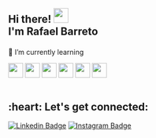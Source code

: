 <h2 align=left>

Hi there! <img src="https://user-images.githubusercontent.com/42378118/110234147-e3259600-7f4e-11eb-95be-0c4047144dea.gif" width="30"><br>
I'm Rafael Barreto 
  
</h2>

🌱 I’m currently learning

<div style="display: inline_block">
  <img align="center" alt="" height="30" width"40" src="https://cdn.jsdelivr.net/gh/devicons/devicon/icons/html5/html5-original.svg">
  <img align="center" alt="" height="30" width"40" src="https://cdn.jsdelivr.net/gh/devicons/devicon/icons/css3/css3-original.svg">
  <img align="center" alt="" height="30" width"40" src="https://cdn.jsdelivr.net/gh/devicons/devicon/icons/javascript/javascript-original.svg">
  <img align="center" alt="" height="30" width"40" src="https://cdn.jsdelivr.net/gh/devicons/devicon/icons/react/react-original.svg">
  <img align="center" alt="" height="30" width"40" src="https://cdn.jsdelivr.net/gh/devicons/devicon/icons/nodejs/nodejs-original.svg">
  <img align="center" alt="" height="30" width"40" src="https://cdn.jsdelivr.net/gh/devicons/devicon/icons/mysql/mysql-original.svg">        
</div>

<br>

<h2 align="left">:heart: Let's get connected:</h2>

[![Linkedin Badge](https://img.shields.io/badge/-rafaelbarretodev-blue?style=flat-square&logo=Linkedin&logoColor=white&link=https://www.linkedin.com/in/rafaelbarretodev/)](https://www.linkedin.com/in/rafaelbarretodev) 
[![Instagram Badge](https://img.shields.io/badge/-@rafxbarreto-D7008A?style=flat-square&labelColor=D7008A&logo=Instagram&logoColor=white&link=https://www.instagram.com/itz.me____p.r.i.n.c.e_____/)](https://www.instagram.com/rafxbarreto/)
